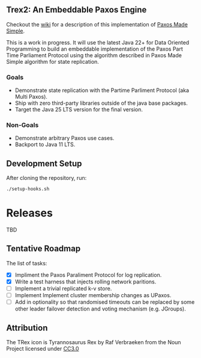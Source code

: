 
## Trex2: An Embeddable Paxos Engine 

Checkout the [wiki]([https://simbo1905.wordpress.com/2014/10/28/transaction-log-replication-with-paxos/](https://github.com/trex-paxos/trex-paxos-jvm/wiki)) for a description of this implementation of [Paxos Made Simple](https://courses.cs.washington.edu/courses/cse550/17au/papers/CSE550.paxos-simple.pdf).

This is a work in progress. It will use the latest Java 22+ for Data Oriented Programming to build an embeddable implementation of the Paxos Part Time Parliament Protocol using the algorithm described in Paxos Made Simple algorithm for state replication.

### Goals

 - Demonstrate state replication with the Partime Parliment Protocol (aka Multi Paxos).
 - Ship with zero third-party libraries outside of the java base packages. 
 - Target the Java 25 LTS version for the final version. 

### Non-Goals

 - Demonstrate arbitrary Paxos use cases. 
 - Backport to Java 11 LTS. 

## Development Setup

After cloning the repository, run:

```bash
./setup-hooks.sh
```

# Releases

TBD

## Tentative Roadmap

The list of tasks: 

 - [x] Impliment the Paxos Paraliment Protocol for log replication. 
 - [x] Write a test harness that injects rolling network paritions. 
 - [ ] Implement a trivial replicated k-v store. 
 - [ ] Implement Implement cluster membership changes as UPaxos. 
 - [ ] Add in optionality so that randomised timeouts can be replaced by some other leader failover detection and voting mechanism (e.g. JGroups).  

## Attribution

The TRex icon is Tyrannosaurus Rex by Raf Verbraeken from the Noun Project licensed under [CC3.0](http://creativecommons.org/licenses/by/3.0/us/)
